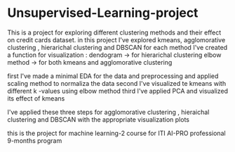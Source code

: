 # Unsupervised-Learning-project
This is a project for exploring different clustering methods and their effect on credit cards dataset.
in this project I've explored kmeans, agglomorative clustering , hierarichal clustering and DBSCAN
for each method I've created a function for visualization :
dendogram → for hierarichal clustering 
elbow method → for both kmeans and agglomorative clustering

first I've made a minimal EDA for the data and preprocessing and applied scaling method to normaliza the data
second I've visualized te kmeans with different k -values using elbow method
third I've applied PCA and visualized its effect of kmeans 

I've applied these three steps for agglomorative clustering , hieraichal clustering and DBSCAN with the appropriate visualization plots 

this is the project for machine learning-2 course for ITI AI-PRO professional 9-months program

